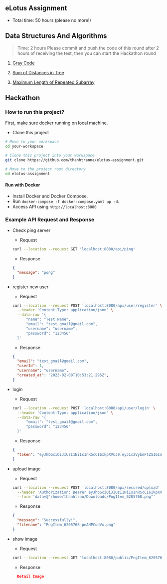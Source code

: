 ## eLotus Assignment


- Total time: 50 hours (please no more!)

## Data Structures And Algorithms

> Time: 2 hours
> Please commit and push the code of this round after 2 hours of receiving the test, then you can start the Hackathon round

1. [Gray Code](/01.gray-code/README.md)

2. [Sum of Distances in Tree](/02.sum-of-distances-in-tree/README.md)

3. [Maximum Length of Repeated Subarray](/03.maximum-length-of-repeated-subarray/README.md)

## Hackathon

### How to run this project?

First, make sure docker running on local machine.

- Clone this project

```bash
# Move to your workspace
cd your-workspace

# Clone this project into your workspace
git clone https://github.com/thanhtranna/elotus-assignment.git

# Move to the project root directory
cd elotus-assignment
```

#### Run with Docker

- Install Docker and Docker Compose.
- Run `docker-compose -f docker-compose.yaml up -d`.
- Access API using `http://localhost:8080`



### Example API Request and Response

- Check ping server

  - Request

  ```bash
  curl --location --request GET 'localhost:8080/api/ping'
  ```

  - Response

  ```json
  {
    "message": "pong"
  }
  ```

- register new user

  - Request

  ```bash
  curl --location --request POST 'localhost:8080/api/user/register' \
    --header 'Content-Type: application/json' \
    --data-raw '{
        "name": "Test Name",
        "email": "test_gmail@gmail.com",
        "username": "username",
        "password": "123456"
    }'
  ```

  - Response

  ```json
  {
    "email": "test_gmail@gmail.com",
    "userId": 1,
    "username": "username",
    "created_at": "2023-02-08T10:53:21.295Z",
  }
  ```

- login

  - Request

  ```bash
  curl --location --request POST 'localhost:8080/api/user/login' \
    --header 'Content-Type: application/json' \
    --data-raw '{
        "email": "test_gmail@gmail.com",
        "password": "123456"
    }'
  ```

  - Response

  ```json
  {
    "token": "eyJhbGciOiJIUzI1NiIsInR5cCI6IkpXVCJ9.eyJ1c2VybmFtZSI6InRoYW5oLnRyYW4tdm4iLCJlbWFpbCI6InRoYW5oLnRyYW4tdm5Aa2xpa2Rva3Rlci5jb20iLCJleHAiOjE2NzU4NTQwOTZ9.hs0CYDzvNql-02oWMJajUgc5-PaLwXyOk8QWIo18abw"
  }
  ```

- upload image

  - Request

  ```bash
  curl --location --request POST 'localhost:8080/api/secured/upload' \
    --header 'Authorization: Bearer eyJhbGciOiJIUzI1NiIsInR5cCI6IkpXVCJ9.eyJ1c2VybmFtZSI6InRoYW5oLnRyYW4tdm4iLCJlbWFpbCI6InRoYW5oLnRyYW4tdm5Aa2xpa2Rva3Rlci5jb20iLCJleHAiOjE2NzU4NTQwOTZ9.hs0CYDzvNql-02oWMJajUgc5-PaLwXyOk8QWIo18abw' \
    --form 'data=@"/home/thanhtran/Downloads/PngItem_6205768.png"'
  ```

  - Response

  ```json
  {
    "message": "Successfully!",
    "filename": "PngItem_6205768-pnANPCqdVx.png"
  }
  ```

- show image

  - Request

  ```bash
  curl --location --request GET 'localhost:8080/public/PngItem_6205768-tAkRNbRPlJ.png'
  ```

  - Response

  ```json
    Detail Image
  ```